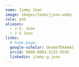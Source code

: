 ```yaml
---
name: Jimmy Jean
image: images/team/jjean.webp
role: phd
aliases:
  - J.G. Jean
  - J G Jean
links:
  # home-page: 
  google-scholar: UwumafEAAAAJ
  orcid: 0000-0001-5132-9592
  linkedin: jimmy-g-jean
---
```



